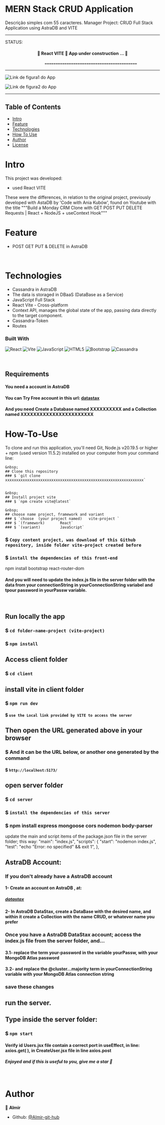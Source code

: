 <h1>MERN Stack CRUD Application</h1>


Descrição simples com 55 caracteres.
Manager Project: CRUD Full Stack Application using AstraDB and VITE

---------------------------------------------------------------------------------------------------------


STATUS: 
<h4 align="center"> 
	🚧  React VITE 🚀 App under construction ...  🚧
</h4>

                      ==========================================
                      

--------------------------------------------------------------------------------------


![Link de figura1 do App](https://github.com/Almir-git-unifc/xxx1.png)

![Link de figura2 do App](https://github.com/Almir-git-unifc/xxx2.png)






--------------------------------------------------------------------------------------

<!-- START doctoc generated TOC please keep comment here to allow auto update -->
<!-- DON'T EDIT THIS SECTION, INSTEAD RE-RUN doctoc TO UPDATE -->
## Table of Contents
- [Intro](#Intro)
- [Feature](#Feature)
- [Technologies](#Technologies)
- [How To Use](#How-To-Use)
- [Author](#Author)
- [License](#License)

<!-- END doctoc generated TOC please keep comment here to allow auto update -->


# Intro <a name = "Intro"></a>


This project was developed:
- used React VITE 


These were the differences, in relation to the original project, previously developed with AstaDB by 'Code with Ania Kubów', found on Youtube with the title """Build a Monday CRM Clone with GET POST PUT DELETE Requests | React + NodeJS + useContext Hook"""



# Feature <a name = "Feature"></a>
- POST GET PUT & DELETE in AstraDB



&nbsp;
# Technologies <a name = "Technologies"></a>
- Cassandra in AstraDB
- The data is storaged in DBaaS (DataBase as a Service)
- JavaScript Full Stack
- React Vite - Cross-platform
- Context API, manages the global state of the app, passing data directly to the target component.
- Cassandra-Token
- Routes


### Built With 

![React](https://img.shields.io/badge/react-%2320232a.svg?style=for-the-badge&logo=react&logoColor=%2361DAFB)
![Vite](https://img.shields.io/badge/vite-%23646CFF.svg?style=for-the-badge&logo=vite&logoColor=white)
![JavaScript](https://img.shields.io/badge/javascript-%23323330.svg?style=for-the-badge&logo=javascript&logoColor=%23F7DF1E)
![HTML5](https://img.shields.io/badge/html5-%23E34F26.svg?style=for-the-badge&logo=html5&logoColor=white)
![Bootstrap](https://img.shields.io/badge/bootstrap-%238511FA.svg?style=for-the-badge&logo=bootstrap&logoColor=white)
![Cassandra](https://img.shields.io/badge/cassandra-%231287B1.svg?style=for-the-badge&logo=apache-cassandra&logoColor=white)


 
&nbsp;

## Requirements
#### You need a account in AstraDB 
#### You can Try Free account in this url: [datastax](https://astra.datastax.com/signu)
#### And you need Create a Database named XXXXXXXXXX and a Collection named XXXXXXXXXXXXXXXXXXXXXXX


# How-To-Use <a name = "How-To-Use"></a>

To clone and run this application, you'll need Git, Node.js v20.19.5 or higher + npm (used version 11.5.2) installed on your computer from your command line:

```
&nbsp;
## Clone this repository
### $ `git clone xxxxxxxxxxxxxxxxxxxxxxxxxxxxxxxxxxxxxxxxxxxxxxxxxxxxxxxxxxxxxxx`


&nbsp;
## Install project vite
### $ `npm create vite@latest`

&nbsp;
## choose name project, framework and variant
### $ `choose  (your project named)   vite-project `
### $ `(framework)       React`
### $ `(variant)         JavaScript`
```

### $ `Copy content project, was download of this Github repository, inside folder vite-project created before`

### $ `install the dependencies of this front-end`
npm install bootstrap react-router-dom

#### And you will need to update the index.js file in the server folder with the data from your connectionString in yourConnectionString variabel and tpour password in yourPassw variable.

&nbsp;
## Run locally the app
### $ `cd folder-name-project (vite-project)`
### $ `npm install`

## Access client folder 
### $ `cd client`

## install vite in client folder
### $ `npm run dev`
#### $ `use the Local link provided by VITE to access the server`

## Then open the URL generated above in your browser
### $ And it can be the URL below, or another one generated by the command
#### $ `http://localhost:5173/`

## open server folder
### $ `cd server`

### $ `install the dependencies of this server`
### $ npm install express   mongoose    cors    nodemon body-parser


update the main and script items of the package.json file in the server folder; this way:
  "main": "index.js",
  "scripts": {
	"start": "nodemon index.js",
	"test": "echo \"Error: no specified\" && exit 1",
  },




## AstraDB Account: 
### If you don't already have a AstraDB  account
 #### 1- Create an account on AstraDB , at:
 ##### [datastax](https://astra.datastax.com/signu)



 #### 2- In AstraDB DataStax, create a DataBase with the desired name, and within it create a Collection with the name CRUD, or whatever name you prefer



### Once you have a AstraDB DataStax account; access the index.js file from the server folder, and...
 #### 3.1- replace the term your-password in the variable yourPassw, with your MongoDB Atlas password
 #### 3.2- and replace the @cluster...majority term in yourConnectionString variable with your MongoDB Atlas connection string

### save these changes



## run the server.
## Type inside the server folder:
### $ `npm start`


#### Verify id Users.jsx file contain a correct port in useEffect, in line: axios.get( ), in CreateUser.jsx file in line axios.post


<h5>
 Enjoyed and if this is useful to you, give me a star 🌟
</h5>



&nbsp;
# Author <a name = "Author"></a>

👤 **Almir**

- Github: [@Almir-git-hub](https://github.com/Almir-git-unifc)

